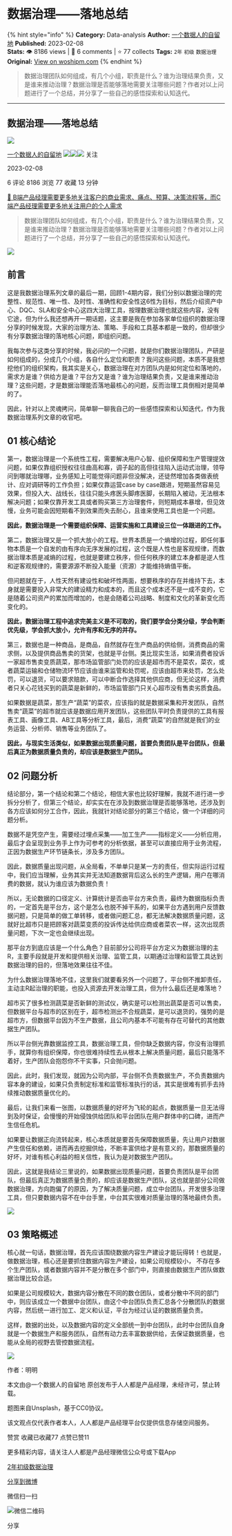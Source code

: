 # 数据治理——落地总结
{% hint style="info" %}
**Category:** Data-analysis
**Author:** [一个数据人的自留地](https://www.woshipm.com/u/49446)
**Published:** 2023-02-08  
**Stats:** 👁️ 8186 views | 💬 6 comments | ⭐ 77 collects
**Tags:** `2年` `初级` `数据治理`
**Original:** [View on woshipm.com](https://www.woshipm.com/data-analysis/5739341.html)
{% endhint %}
> 数据治理团队如何组成，有几个小组，职责是什么？谁为治理结果负责，又是谁来推动治理？数据治理是否能够落地需要关注哪些问题？作者对以上问题进行了一个总结，并分享了一些自己的感悟探索和认知迭代。

---

## 数据治理——落地总结

[![](https://image.woshipm.com/wp-files/2021/09/3YqDNh5meg7ejNmhJ5Ci.jpeg!/both/72x72)](https://www.woshipm.com/u/49446)

[一个数据人的自留地](https://www.woshipm.com/u/49446) ![](https://static.woshipm.com/tag/1121_1@2x.png)![](https://static.woshipm.com/tag/1301_1@2x.png)![](https://static.woshipm.com/tag/2103_1@2x.png) 关注

2023-02-08

6 评论 8186 浏览 77 收藏 13 分钟

[🔗 B端产品经理需要更多地关注客户的商业需求、痛点、预算、决策流程等，而C端产品经理需要更多地关注用户的个人需求](https://ke.qidianla.com/courses/bcpm)

> 数据治理团队如何组成，有几个小组，职责是什么？谁为治理结果负责，又是谁来推动治理？数据治理是否能够落地需要关注哪些问题？作者对以上问题进行了一个总结，并分享了一些自己的感悟探索和认知迭代。

![](https://image.woshipm.com/wp-files/2023/01/oteYjbBxSk1OyDiNeuC6.jpg)

## 前言

这是我数据治理系列文章的最后一期，回顾1-4期内容，我们分别以数据治理的完整性、规范性、唯一性、及时性、准确性和安全性这6性为目标，然后介绍资产中心、DQC、SLA和安全中心这四大治理工具，按理数据治理也就这些内容，没有它途，但为什么我还想再开一期话题，这主要是我在参加各家单位组织的数据治理分享的时候发现，大家的治理方法、策略、手段和工具基本都是一致的，但却很少有分享数据治理的落地核心问题，即组织问题。

我每次参与这类分享的时候，我必问的一个问题，就是你们数据治理团队，产研是如何组成的，分成几个小组，各自什么定位和职责？我问这些问题，本质不是我想挖他们的组织架构，我其实是关心，数据治理在对方团队内是如何定位和落地的，需求方是谁？供给方是谁？平台方又是谁？谁为治理结果负责，又是谁来推动治理？这些问题，才是数据治理能否落地最核心的问题，反而治理工具倒相对是简单的了。

因此，针对以上灵魂拷问，简单聊一聊我自己的一些感悟探索和认知迭代，作为我数据治理系列文章的收官吧。

## 01 核心结论

第一，数据治理是一个系统性工程，需要解决用户心智、组织保障和生产管理提效问题，如果仅靠组织授权往往曲高和寡，调子起的高但往往陷入运动式治理，领导问到哪就治理哪，业务感知上可能觉得问题非但没解决，还徒然增加各类做表统计、应对调研等的工作负担；如果仅靠运营case by case跟进，短期虽然容易见效果，但投入大、战线长，往往只能头疼医头脚疼医脚，长期陷入被动，无法根本解决问题；如果仅靠开发工具或者购买第三方治理套件，则短期成本暴增，但见效慢，业务可能会因短期看不到效果而失去耐心，且谁来使用工具也是一个问题。

**因此，数据治理是一个需要组织保障、运营实施和工具建设三位一体跟进的工作。**

第二，数据治理又是一个抓大放小的工程。世界本质是一个熵增的过程，即任何事物本质是一个自发的由有序向无序发展的过程，这个既是人性也是客观规律，而数据治理本质是减熵的过程，也就是要建立秩序，但任何秩序的建立本身都是逆人性和逆客观规律的，需要源源不断投入能量（资源）才能维持熵值平衡。

但问题就在于，人性天然有建设性和破坏性两面，想要秩序的存在并维持下去，本身就是需要投入非常大的建设精力和成本的，而且这个成本还不是一成不变的，它是随着公司资产的累加而增加的，也是会随着公司战略、制度和文化的革新变化而变化的。

**因此，数据治理工程中追求完美主义是不可取的，我们要学会分类分级，学会判断优先级，学会抓大放小，允许有序和无序的并存。**

第三，数据也是一种商品，是商品，自然就存在生产商品的供给侧，消费商品的需求侧，以及提供商品售卖的货架，也就是平台侧。类比现实生活，如果消费者投诉一家超市售卖变质蔬菜，那市场监管部门处罚的应该是超市而不是菜农，菜农，或者蔬菜运输和仓储物流环节应该由谁来监管和处罚呢，应该由超市来处罚，怎么处罚，可以退货，可以要求赔款，可以中断合作选择其他供应商，但无论这样，消费者只关心花钱买到的蔬菜是新鲜的，市场监管部门只关心超市没有售卖劣质食品。

如果数据是蔬菜，那生产“蔬菜”的菜农，应该指的就是数据采集和开发团队，自然售卖“蔬菜”的超市就应该是数据应用开发团队，这些团队平时负责提供的工具有报表工具、画像工具、AB工具等分析工具，最后，消费“蔬菜”的自然就是我们的业务运营、分析师、销售等业务团队了。

**因此，与现实生活类似，如果数据出现质量问题，首要负责团队是平台团队，但最后真正为数据质量负责的，却应该是数据生产团队。**

## 02 问题分析

结论部分，第一个结论和第二个结论，相信大家也比较好理解，我就不进行进一步拆分分析了，但第三个结论，却实实在在涉及到数据治理是否能够落地，还涉及到各方应该如何分工合作，因此，我就针对结论部分的第三个结论，做一个详细的问题分析。

数据不是凭空产生，需要经过埋点采集——加工生产——指标定义——分析应用，最后才会呈现到业务手上作为可参考的分析依据，甚至可以直接应用于业务流程，正因为数据生产环节链条长，涉及多方团队。

因此，数据质量出现问题，从全局看，不单单只是某一方的责任，但实际运行过程中，我们应当理解，业务其实并无法知道数据背后这么长的生产逻辑，用户在哪消费的数据，就认为谁应该为数据负责！

所以，无论数据的口径定义、计算统计是否由平台方来负责，最终为数据指标负责的，一定首先是平台方，这个是怎么也脱不掉干系的，如果平台方遇到用户反馈数据问题，只是简单的做工单转移，或者做问题汇总，都无法解决数据质量问题，这就好比超市只是把顾客对蔬菜变质的投诉传达给供应商或者菜农一样，这次出现质量问题，下次一定也会继续出现。

那平台方到底应该是一个什么角色？目前部分公司将平台方定义为数据治理的主R，主要手段就是开发和提供相关治理、监管工具，以期通过治理和监管工具达到数据治理的目的，但落地效果往往不佳。

为什么数据治理落地不佳，这里我们就要看另外一个问题了，平台侧不推卸责任，主动主R起治理的职能，也投入资源去开发治理工具，但为什么最后还是难落地？

超市买了很多检测蔬菜是否新鲜的测试仪，确实是可以检测出蔬菜是否可以售卖，但数据平台与超市的区别在于，超市检测出不合规蔬菜，是可以退货的，强势的是超市方，但数据平台因为不生产数据，且公司内基本不可能有存在可替代的其他数据生产团队。

所以平台侧光靠数据监控工具，数据治理工具，但你缺乏数据内容，你没有治理抓手，就算你有组织保障，你也很难持续性去从根本上解决质量问题，最后只能落不着好，生产团队会抱怨你不干实事，只会抛问题。

因此，此时，我们发现，就因为公司内部，平台侧不负责数据生产，不负责数据内容本身的建设，如果只负责制定标准和监管标准执行的话，其实是很难有抓手去持续推动数据质量优化的。

最后，让我们来看一张图，以数据质量的好坏为飞轮的起点，数据质量一旦无法得到及时保证，会慢慢的开始侵蚀供给团队和平台团队在用户群体中的口碑，进而产生信任危机。

如果要让数据正向流转起来，核心本质就是要首先保障数据质量，先让用户对数据产生信任和依赖，进而再去挖掘供给，不断丰富供给才是有意义的，那数据质量的好坏，对谁有核心利益的相关信性，我认为是对数据生产团队。

因此，这就是我结论三里说的，如果数据出现质量问题，首要负责团队是平台团队，但最后真正为数据质量负责的，却应该是数据生产团队，这也就是部分公司做数据治理，方向跑偏了的原因，为了解决质量问题，成立中台团队，开发很多治理工具，但只要数据内容不在中台手里，中台其实很难对质量治理的落地最终负责。

![](https://image.woshipm.com/wp-files/2023/01/mzofn18RFf8FXm2NoUGZ.png)

## 03 策略概述

核心就一句话，数据治理，首先应该围绕数据内容生产建设才能玩得转！也就是，做数据治理，核心还是要抓住数据内容生产建设，如果公司规模较小， 不存在多个生产团队，或者数据内容并不是分散在多个部门中，则直接由数据生产团队做数据治理比较合适。

如果是公司规模较大，数据内容分散在不同的数仓团队，或者分散中不同的部门中，则应该成立一个数据中台团队，由这个中台团队负责汇总各个分散团队的数据内容，然后统一进行加工、定义和认证，平台为经过认证的数据质量负责。

这样，数据的出处，以及数据内容的定义全部统一到中台团队，此时中台团队自身就是一个数据生产和服务团队，自然有动力去丰富数据供给，去保证数据质量，也能从全局的视野去管控数据流程。

![](https://image.woshipm.com/wp-files/2023/01/0hToc9RZlsYkaSZbuz1X.png)

作者：明明

本文由@一个数据人的自留地 原创发布于人人都是产品经理，未经许可，禁止转载。

题图来自Unsplash，基于CC0协议。

该文观点仅代表作者本人，人人都是产品经理平台仅提供信息存储空间服务。

赞赏 收藏已收藏77 点赞已赞11

更多精彩内容，请关注人人都是产品经理微信公众号或下载App

[2年](https://www.woshipm.com/tag/2%e5%b9%b4)[初级](https://www.woshipm.com/tag/%e5%88%9d%e7%ba%a7)[数据治理](https://www.woshipm.com/tag/%e6%95%b0%e6%8d%ae%e6%b2%bb%e7%90%86)

[分享到微博](https://service.weibo.com/share/share.php?appkey=2775287854&title=数据治理——落地总结&url=https://www.woshipm.com/data-analysis/5739341.html&pic=https://image.woshipm.com/wp-files/2023/01/oteYjbBxSk1OyDiNeuC6.jpg)

微信扫一扫

![微信二维码](https://api.pwmqr.com/qrcode/create/?url=https://www.woshipm.com/data-analysis/5739341.html)

分享